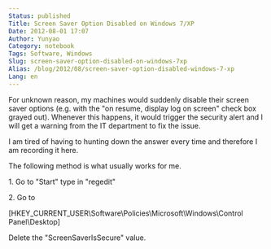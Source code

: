 ```yaml
---
Status: published
Title: Screen Saver Option Disabled on Windows 7/XP
Date: 2012-08-01 17:07
Author: Yunyao
Category: notebook
Tags: Software, Windows
Slug: screen-saver-option-disabled-on-windows-7xp
Alias: /blog/2012/08/screen-saver-option-disabled-windows-7-xp
Lang: en
---
```


For unknown reason, my machines would suddenly disable their screen saver options (e.g. with the "on resume, display log on screen" check box grayed out). Whenever this happens, it would trigger the security alert and I will get a warning from the IT department to fix the issue.

I am tired of having to hunting down the answer every time and therefore I am recording it here.

The following method is what usually works for me.

1\. Go to "Start" type in "regedit"

2\. Go to

\[HKEY\_CURRENT\_USER\\Software\\Policies\\Microsoft\\Windows\\Control Panel\\Desktop\]

Delete the "ScreenSaverIsSecure" value.
